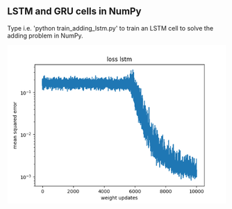 LSTM and GRU cells in NumPy
---------------------------
Type i.e. 'python train_adding_lstm.py' to train an LSTM cell to solve the adding problem in NumPy.


![alt text](loss_adding_lstm.png "LSTM-Adding")
